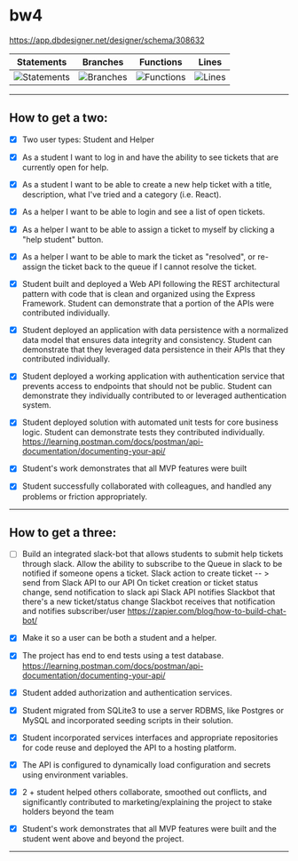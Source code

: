 # bw4
https://app.dbdesigner.net/designer/schema/308632

| Statements | Branches | Functions | Lines |
| -----------|----------|-----------|-------|
| ![Statements](#statements# "Make me better!") | ![Branches](#branches# "Make me better!") | ![Functions](#functions# "Make me better!") | ![Lines](#lines# "Make me better!") |

-----------------------------------------------------------
How to get a two:
-----------------------------------------------------------
- [X] Two user types: Student and Helper

- [X] As a student I want to log in and have the ability to see tickets that are currently open for help.

- [X] As a student I want to be able to create a new help ticket with a title, description, what I've tried and a category (i.e. React).

- [X] As a helper I want to be able to login and see a list of open tickets. 

- [X] As a helper I want to be able to assign a ticket to myself by clicking a "help student" button.

- [X] As a helper I want to be able to mark the ticket as "resolved", or re-assign the ticket back to the queue if I cannot resolve the ticket.

- [X] Student built and deployed a Web API following the REST architectural pattern with code that is clean and organized using the Express Framework. Student can demonstrate that a portion of the APIs were contributed individually.

- [X] Student deployed an application with data persistence with a normalized data model that ensures data integrity and consistency. Student can demonstrate that they leveraged data persistence in their APIs that they contributed individually.

- [X] Student deployed a working application with authentication service that prevents access to endpoints that should not be public. Student can demonstrate they individually contributed to or leveraged authentication system.

- [X] Student deployed solution with automated unit tests for core business logic. Student can demonstrate tests they contributed individually.
	https://learning.postman.com/docs/postman/api-documentation/documenting-your-api/

- [X] Student's work demonstrates that all MVP features were built

- [X] Student successfully collaborated with colleagues, and handled any problems or friction appropriately.
-----------------------------------------------------------
How to get a three:
-----------------------------------------------------------

- [ ] Build an integrated slack-bot that allows students to submit help tickets through slack. Allow the ability to subscribe to the Queue in slack to be notified if someone opens a ticket.
	Slack action to create ticket -- > send from Slack API to our API
	On ticket creation or ticket status change, send notification to slack api
	Slack API notifies Slackbot that there's a new ticket/status change
	Slackbot receives that notification and notifies subscriber/user
	https://zapier.com/blog/how-to-build-chat-bot/

- [X] Make it so a user can be both a student and a helper.

- [X] The project has end to end tests using a test database.
	https://learning.postman.com/docs/postman/api-documentation/documenting-your-api/

- [X] Student added authorization and authentication services.

- [X] Student migrated from SQLite3 to use a server RDBMS, like Postgres or MySQL and incorporated seeding scripts in their solution.

- [X] Student incorporated services interfaces and appropriate repositories for code reuse and deployed the API to a hosting platform.

- [X] The API is configured to dynamically load configuration and secrets using environment variables.

- [X] 2 + student helped others collaborate, smoothed out conflicts, and significantly contributed to marketing/explaining the project to stake holders beyond the team

- [X] Student's work demonstrates that all MVP features were built and the student went above and beyond the project.

-----------------------------------------------------------